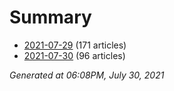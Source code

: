 # Summary
* [2021-07-29](https://github.com/nuuuwan/news_lk/blob/data/news_lk.2021-07-29.json) (171 articles)
* [2021-07-30](https://github.com/nuuuwan/news_lk/blob/data/news_lk.2021-07-30.json) (96 articles)

*Generated at 06:08PM, July 30, 2021*